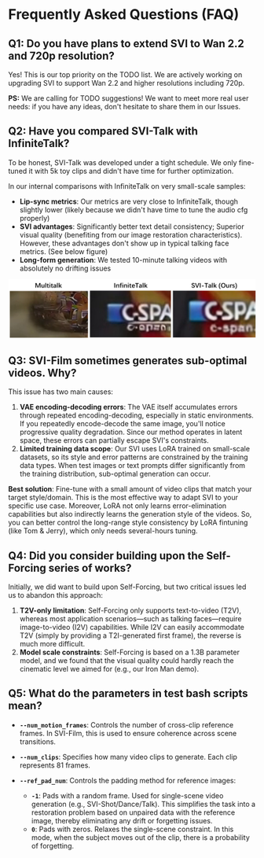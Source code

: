 # Frequently Asked Questions (FAQ)

## Q1: Do you have plans to extend SVI to Wan 2.2 and 720p resolution?

Yes! This is our top priority on the TODO list. We are actively working on upgrading SVI to support Wan 2.2 and higher resolutions including 720p.

**PS:** We are calling for TODO suggestions! We want to meet more real user needs: if you have any ideas, don't hesitate to share them in our Issues.

## Q2: Have you compared SVI-Talk with InfiniteTalk?

To be honest, SVI-Talk was developed under a tight schedule. We only fine-tuned it with 5k toy clips and didn't have time for further optimization.

In our internal comparisons with InfiniteTalk on very small-scale samples:

- **Lip-sync metrics**: Our metrics are very close to InfiniteTalk, though slightly lower (likely because we didn't have time to tune the audio cfg properly)
- **SVI advantages**: Significantly better text detail consistency; Superior visual quality (benefiting from our image restoration characteristics). However, these advantages don't show up in typical talking face metrics. (See below figure)
- **Long-form generation**: We tested 10-minute talking videos with absolutely no drifting issues

<p align="center">
  <img src="talk.png" alt="10-minute talking video without drifting" width="600"/>
</p>

## Q3: SVI-Film sometimes generates sub-optimal videos. Why?

This issue has two main causes:

1. **VAE encoding-decoding errors**: The VAE itself accumulates errors through repeated encoding-decoding, especially in static environments. If you repeatedly encode-decode the same image, you'll notice progressive quality degradation. Since our method operates in latent space, these errors can partially escape SVI's constraints.
2. **Limited training data scope**: Our SVI uses LoRA trained on small-scale datasets, so its style and error patterns are constrained by the training data types. When test images or text prompts differ significantly from the training distribution, sub-optimal generation can occur.

**Best solution**: Fine-tune with a small amount of video clips that match your target style/domain. This is the most effective way to adapt SVI to your specific use case. Moreover, LoRA not only learns error-elimination capabilities but also indirectly learns the generation style of the videos. So, you can better control the long-range style consistency by LoRA fintuning (like Tom & Jerry), which only needs several-hours tuning.

## Q4: Did you consider building upon the Self-Forcing series of works?

Initially, we did want to build upon Self-Forcing, but two critical issues led us to abandon this approach:

1. **T2V-only limitation**: Self-Forcing only supports text-to-video (T2V), whereas most application scenarios—such as talking faces—require image-to-video (I2V) capabilities. While I2V can easily accommodate T2V (simply by providing a T2I-generated first frame), the reverse is much more difficult.
2. **Model scale constraints**: Self-Forcing is based on a 1.3B parameter model, and we found that the visual quality could hardly reach the cinematic level we aimed for (e.g., our Iron Man demo).

## Q5: What do the parameters in test bash scripts mean?

- **`--num_motion_frames`**: Controls the number of cross-clip reference frames. In SVI-Film, this is used to ensure coherence across scene transitions.
- **`--num_clips`**: Specifies how many video clips to generate. Each clip represents 81 frames.
- **`--ref_pad_num`**: Controls the padding method for reference images:

  - **`-1`**: Pads with a random frame. Used for single-scene video generation (e.g., SVI-Shot/Dance/Talk). This simplifies the task into a restoration problem based on unpaired data with the reference image, thereby eliminating any drift or forgetting issues.
  - **`0`**: Pads with zeros. Relaxes the single-scene constraint. In this mode, when the subject moves out of the clip, there is a probability of forgetting.
